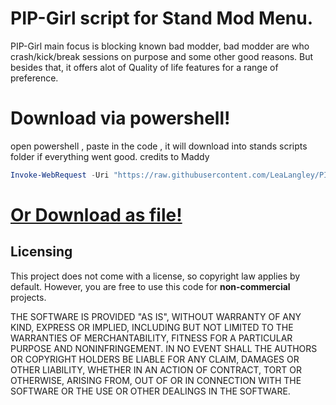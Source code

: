 # PIP-Girl script for Stand Mod Menu.
PIP-Girl main focus is blocking known bad modder, bad modder are who crash/kick/break sessions on purpose and some other good reasons.
But besides that, it offers alot of Quality of life features for a range of preference.

# Download via powershell!
open powershell , paste in the code , it will download into stands scripts folder if everything went good. credits to Maddy
```powershell
Invoke-WebRequest -Uri "https://raw.githubusercontent.com/LeaLangley/PIP-Girl/main/PIP-Girl.pluto" -OutFile "$env:APPDATA\Stand\Lua Scripts\PIP-Girl.pluto"; If ([System.IO.File]::Exists("$env:APPDATA\Stand\Lua Scripts\PIP-Girl.pluto")) {"`r`nInstalled Successfully`r`n"} Else {"`r`nInstall Failed, Try Installing Manually`r`n"}
```

# [Or Download as file!](https://github.com/LeaLangley/PIP-Girl/releases/download/LatestAutoInstall/PIP-Girl.pluto)

## Licensing

This project does not come with a license, so copyright law applies by default. However, you are free to use this code for **non-commercial** projects.

THE SOFTWARE IS PROVIDED "AS IS", WITHOUT WARRANTY OF ANY KIND, EXPRESS OR IMPLIED, INCLUDING BUT NOT LIMITED TO THE WARRANTIES OF MERCHANTABILITY, FITNESS FOR A PARTICULAR PURPOSE AND NONINFRINGEMENT. IN NO EVENT SHALL THE AUTHORS OR COPYRIGHT HOLDERS BE LIABLE FOR ANY CLAIM, DAMAGES OR OTHER LIABILITY, WHETHER IN AN ACTION OF CONTRACT, TORT OR OTHERWISE, ARISING FROM, OUT OF OR IN CONNECTION WITH THE SOFTWARE OR THE USE OR OTHER DEALINGS IN THE SOFTWARE.
